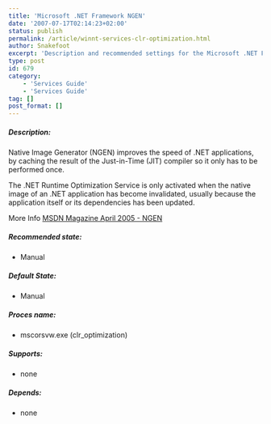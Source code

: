 ```yaml
---
title: 'Microsoft .NET Framework NGEN'
date: '2007-07-17T02:14:23+02:00'
status: publish
permalink: /article/winnt-services-clr-optimization.html
author: Snakefoot
excerpt: 'Description and recommended settings for the Microsoft .NET Framework NGEN service.'
type: post
id: 679
category:
    - 'Services Guide'
    - 'Services Guide'
tag: []
post_format: []
---
```

##### Description:

 Native Image Generator (NGEN) improves the speed of .NET applications, by caching the result of the Just-in-Time (JIT) compiler so it only has to be performed once.  
  
 The .NET Runtime Optimization Service is only activated when the native image of an .NET application has become invalidated, usually because the application itself or its dependencies has been updated.  
  
 More Info [MSDN Magazine April 2005 - NGEN](http://msdn.microsoft.com/msdnmag/issues/05/04/NGen/default.aspx)
 
##### Recommended state:

- Manual

##### Default State:

- Manual

##### Proces name:

- mscorsvw.exe (clr\_optimization)

##### Supports:

- none

##### Depends:

- none